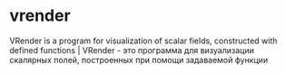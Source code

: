 vrender
=======

VRender is a program for visualization of scalar fields, constructed with defined functions | VRender - это программа для визуализации скалярных полей, построенных при помощи задаваемой функции